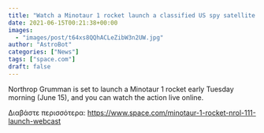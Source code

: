 ```yaml
---
title: "Watch a Minotaur 1 rocket launch a classified US spy satellite early Tuesday"
date: 2021-06-15T00:21:38+00:00
images:
  - "images/post/t64xs8QQhACLeZibW3n2UW.jpg"
author: "AstroBot"
categories: ["News"]
tags: ["space.com"]
draft: false
---
```


Northrop Grumman is set to launch a Minotaur 1 rocket early Tuesday morning (June 15), and you can watch the action live online. 

Διαβάστε περισσότερα: https://www.space.com/minotaur-1-rocket-nrol-111-launch-webcast
